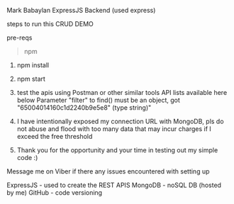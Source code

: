 Mark Babaylan ExpressJS Backend (used express)


steps to run this CRUD DEMO

pre-reqs
>npm

1) npm install
2) npm start
3) test the apis using Postman or other similar tools
API lists available here below
Parameter \"filter\" to find() must be an object, got \"65004014160c1d2240b9e5e8\" (type string)"
4) I have intentionally exposed my connection URL with MongoDB, pls do not abuse and flood with too many data that may incur charges if I exceed the free threshold

5) Thank you for the opportunity and your time in testing out my simple code :)


Message me on Viber if there any issues encountered with setting up

ExpressJS - used to create the REST APIS
MongoDB - noSQL DB (hosted by me)
GitHub - code versioning